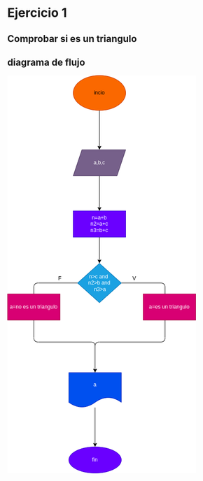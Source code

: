 # Ejercicio 1
## Comprobar si es un triangulo
## diagrama de flujo
![diagrama de flujo](diagrama.png "diagrama de fluujo")
